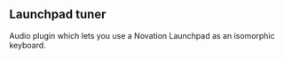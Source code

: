 Launchpad tuner
---------------

Audio plugin which lets you use a Novation Launchpad as an isomorphic keyboard.
